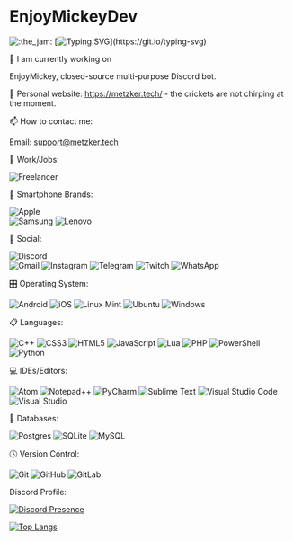 # EnjoyMickeyDev
<!-- [![wakatime](https://wakatime.com/badge/user/0bbcea41-697b-4ca8-8944-5aa93bf156c5.svg)](https://wakatime.com/@0bbcea41-697b-4ca8-8944-5aa93bf156c5)

![stats](https://github-readme-stats.vercel.app/api?username=EnjoyMickeyDev&show_icons=true&theme=midnight-purple)</br>

[![stats](https://github-readme-stats.vercel.app/api/wakatime?username=@0bbcea41-697b-4ca8-8944-5aa93bf156c5&theme=midnight-purple)](https://wakatime.com/@0bbcea41-697b-4ca8-8944-5aa93bf156c5) -->

  ![:the_jam:](https://cdn.discordapp.com/emojis/745354525958996138.gif?v=1)
  [![Typing SVG](https://readme-typing-svg.demolab.com?font=Fira+Code&size=9&pause=1000&color=24F737&width=435&lines=Hello+everyone%2C+My+name+is+Mikhail%2C+and+I+am+a+20-year-old+Python+developer.)](https://git.io/typing-svg)
   
  🔭 I am currently working on

  EnjoyMickey, closed-source multi-purpose Discord bot.
  
  🌱 Personal website:
  https://metzker.tech/ - the crickets are not chirping at the moment.

  
  📫 How to contact me:

  Email: support@metzker.tech
  
  💼 Work/Jobs:

  ![Freelancer](https://img.shields.io/badge/Freelancer-29B2FE?style=for-the-badge&logo=Freelancer&logoColor=white)

  📱 Smartphone Brands:
  
  ![Apple](https://img.shields.io/badge/Apple-%23000000.svg?style=for-the-badge&logo=apple&logoColor=white)  
  ![Samsung](https://img.shields.io/badge/Samsung-%231428A0.svg?style=for-the-badge&logo=samsung&logoColor=white)
  ![Lenovo](https://img.shields.io/badge/lenovo-E2231A?style=for-the-badge&logo=lenovo&logoColor=white)

  💬 Social:
  
  ![Discord](https://img.shields.io/badge/Discord-%235865F2.svg?style=for-the-badge&logo=discord&logoColor=white)  
  ![Gmail](https://img.shields.io/badge/Gmail-D14836?style=for-the-badge&logo=gmail&logoColor=white)
  ![Instagram](https://img.shields.io/badge/Instagram-%23E4405F.svg?style=for-the-badge&logo=Instagram&logoColor=white)
  ![Telegram](https://img.shields.io/badge/Telegram-2CA5E0?style=for-the-badge&logo=telegram&logoColor=white)
  ![Twitch](https://img.shields.io/badge/Twitch-%239146FF.svg?style=for-the-badge&logo=Twitch&logoColor=white)
  ![WhatsApp](https://img.shields.io/badge/WhatsApp-25D366?style=for-the-badge&logo=whatsapp&logoColor=white)
  
  🎛️ Operating System:
  
  ![Android](https://img.shields.io/badge/Android-3DDC84?style=for-the-badge&logo=android&logoColor=white)
  ![iOS](https://img.shields.io/badge/iOS-000000?style=for-the-badge&logo=ios&logoColor=white)
  ![Linux Mint](https://img.shields.io/badge/Linux%20Mint-87CF3E?style=for-the-badge&logo=Linux%20Mint&logoColor=white)
  ![Ubuntu](https://img.shields.io/badge/Ubuntu-E95420?style=for-the-badge&logo=ubuntu&logoColor=white)
  ![Windows](https://img.shields.io/badge/Windows-0078D6?style=for-the-badge&logo=windows&logoColor=white)

  📋 Languages:
  
  ![C++](https://img.shields.io/badge/c++-%2300599C.svg?style=for-the-badge&logo=c%2B%2B&logoColor=white)
  ![CSS3](https://img.shields.io/badge/css3-%231572B6.svg?style=for-the-badge&logo=css3&logoColor=white)
  ![HTML5](https://img.shields.io/badge/html5-%23E34F26.svg?style=for-the-badge&logo=html5&logoColor=white)
  ![JavaScript](https://img.shields.io/badge/javascript-%23323330.svg?style=for-the-badge&logo=javascript&logoColor=%23F7DF1E)
  ![Lua](https://img.shields.io/badge/lua-%232C2D72.svg?style=for-the-badge&logo=lua&logoColor=white)
  ![PHP](https://img.shields.io/badge/php-%23777BB4.svg?style=for-the-badge&logo=php&logoColor=white)
  ![PowerShell](https://img.shields.io/badge/PowerShell-%235391FE.svg?style=for-the-badge&logo=powershell&logoColor=white)
  ![Python](https://img.shields.io/badge/python-3670A0?style=for-the-badge&logo=python&logoColor=ffdd54)

  💻 IDEs/Editors:

  ![Atom](https://img.shields.io/badge/Atom-%2366595C.svg?style=for-the-badge&logo=atom&logoColor=white)
  ![Notepad++](https://img.shields.io/badge/Notepad++-90E59A.svg?style=for-the-badge&logo=notepad%2b%2b&logoColor=black)
  ![PyCharm](https://img.shields.io/badge/pycharm-143?style=for-the-badge&logo=pycharm&logoColor=black&color=black&labelColor=green)
  ![Sublime Text](https://img.shields.io/badge/sublime_text-%23575757.svg?style=for-the-badge&logo=sublime-text&logoColor=important)
  ![Visual Studio Code](https://img.shields.io/badge/Visual%20Studio%20Code-0078d7.svg?style=for-the-badge&logo=visual-studio-code&logoColor=white)
  ![Visual Studio](https://img.shields.io/badge/Visual%20Studio-5C2D91.svg?style=for-the-badge&logo=visual-studio&logoColor=white)
  
  💾 Databases:
  
  ![Postgres](https://img.shields.io/badge/postgres-%23316192.svg?style=for-the-badge&logo=postgresql&logoColor=white)
  ![SQLite](https://img.shields.io/badge/sqlite-%2307405e.svg?style=for-the-badge&logo=sqlite&logoColor=white)
  ![MySQL](https://img.shields.io/badge/mysql-%2300f.svg?style=for-the-badge&logo=mysql&logoColor=white)
  
  🕓 Version Control:

  ![Git](https://img.shields.io/badge/git-%23F05033.svg?style=for-the-badge&logo=git&logoColor=white)
  ![GitHub](https://img.shields.io/badge/github-%23121011.svg?style=for-the-badge&logo=github&logoColor=white)
  ![GitLab](https://img.shields.io/badge/gitlab-%23181717.svg?style=for-the-badge&logo=gitlab&logoColor=white)  

  Discord Profile:
  
  [![Discord Presence](https://demo.reboot.su/assets/api/627925818429145119.png)](https://discord.com/users/627925818429145119)
  
  [![Top Langs](https://github-readme-stats.vercel.app/api/top-langs/?username=enjoymickeydev)](https://github.com/anuraghazra/github-readme-stats)

  
  

